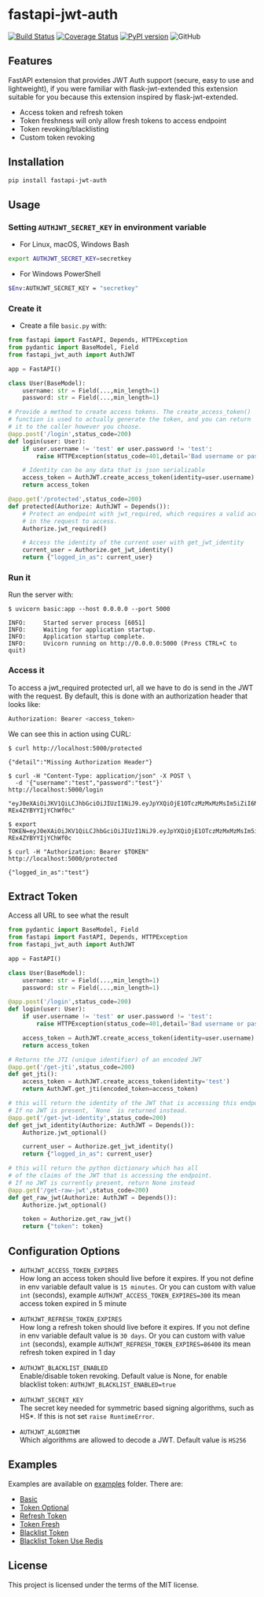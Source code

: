 # fastapi-jwt-auth

[![Build Status](https://travis-ci.org/IndominusByte/fastapi-jwt-auth.svg?branch=master)](https://travis-ci.org/IndominusByte/fastapi-jwt-auth)
[![Coverage Status](https://coveralls.io/repos/github/IndominusByte/fastapi-jwt-auth/badge.svg?branch=master)](https://coveralls.io/github/IndominusByte/fastapi-jwt-auth?branch=master)
[![PyPI version](https://badge.fury.io/py/fastapi-jwt-auth.svg)](https://badge.fury.io/py/fastapi-jwt-auth)
![GitHub](https://img.shields.io/github/license/IndominusByte/fastapi-jwt-auth)

## Features
FastAPI extension that provides JWT Auth support (secure, easy to use and lightweight), if you were familiar with flask-jwt-extended this extension suitable for you because this extension inspired by flask-jwt-extended.
- Access token and refresh token
- Token freshness will only allow fresh tokens to access endpoint
- Token revoking/blacklisting
- Custom token revoking

## Installation
```bash
pip install fastapi-jwt-auth
```

## Usage
### Setting `AUTHJWT_SECRET_KEY` in environment variable
- For Linux, macOS, Windows Bash
```bash
export AUTHJWT_SECRET_KEY=secretkey
```
- For Windows PowerShell
```bash
$Env:AUTHJWT_SECRET_KEY = "secretkey"
```
### Create it
- Create a file `basic.py` with:
```python
from fastapi import FastAPI, Depends, HTTPException
from pydantic import BaseModel, Field
from fastapi_jwt_auth import AuthJWT

app = FastAPI()

class User(BaseModel):
    username: str = Field(...,min_length=1)
    password: str = Field(...,min_length=1)

# Provide a method to create access tokens. The create_access_token()
# function is used to actually generate the token, and you can return
# it to the caller however you choose.
@app.post('/login',status_code=200)
def login(user: User):
    if user.username != 'test' or user.password != 'test':
        raise HTTPException(status_code=401,detail='Bad username or password')

    # Identity can be any data that is json serializable
    access_token = AuthJWT.create_access_token(identity=user.username)
    return access_token

@app.get('/protected',status_code=200)
def protected(Authorize: AuthJWT = Depends()):
    # Protect an endpoint with jwt_required, which requires a valid access token
    # in the request to access.
    Authorize.jwt_required()

    # Access the identity of the current user with get_jwt_identity
    current_user = Authorize.get_jwt_identity()
    return {"logged_in_as": current_user}
```
### Run it
Run the server with:
```console
$ uvicorn basic:app --host 0.0.0.0 --port 5000

INFO:     Started server process [6051]
INFO:     Waiting for application startup.
INFO:     Application startup complete.
INFO:     Uvicorn running on http://0.0.0.0:5000 (Press CTRL+C to quit)
```
### Access it
To access a jwt_required protected url, all we have to do is send in the JWT with the request. By default, this is done with an authorization header that looks like:
```bash
Authorization: Bearer <access_token>
```
We can see this in action using CURL:
```console
$ curl http://localhost:5000/protected

{"detail":"Missing Authorization Header"}

$ curl -H "Content-Type: application/json" -X POST \
  -d '{"username":"test","password":"test"}' http://localhost:5000/login
 
"eyJ0eXAiOiJKV1QiLCJhbGciOiJIUzI1NiJ9.eyJpYXQiOjE1OTczMzMxMzMsIm5iZiI6MTU5NzMzMzEzMywianRpIjoiNDczY2ExM2ItOWI1My00NDczLWJjZTctMWZiOWMzNTlmZmI0IiwiZXhwIjoxNTk3MzM0MDMzLCJpZGVudGl0eSI6InRlc3QiLCJ0eXBlIjoiYWNjZXNzIiwiZnJlc2giOmZhbHNlfQ.42CusQo6nsLxOk6bBUP1vnVX-REx4ZYBYYIjYChWf0c"

$ export TOKEN=eyJ0eXAiOiJKV1QiLCJhbGciOiJIUzI1NiJ9.eyJpYXQiOjE1OTczMzMxMzMsIm5iZiI6MTU5NzMzMzEzMywianRpIjoiNDczY2ExM2ItOWI1My00NDczLWJjZTctMWZiOWMzNTlmZmI0IiwiZXhwIjoxNTk3MzM0MDMzLCJpZGVudGl0eSI6InRlc3QiLCJ0eXBlIjoiYWNjZXNzIiwiZnJlc2giOmZhbHNlfQ.42CusQo6nsLxOk6bBUP1vnVX-REx4ZYBYYIjYChWf0c

$ curl -H "Authorization: Bearer $TOKEN" http://localhost:5000/protected

{"logged_in_as":"test"}
```
## Extract Token
Access all URL to see what the result
```python
from pydantic import BaseModel, Field
from fastapi import FastAPI, Depends, HTTPException
from fastapi_jwt_auth import AuthJWT

app = FastAPI()

class User(BaseModel):
    username: str = Field(...,min_length=1)
    password: str = Field(...,min_length=1)

@app.post('/login',status_code=200)
def login(user: User):
    if user.username != 'test' or user.password != 'test':
        raise HTTPException(status_code=401,detail='Bad username or password')

    access_token = AuthJWT.create_access_token(identity=user.username)
    return access_token

# Returns the JTI (unique identifier) of an encoded JWT
@app.get('/get-jti',status_code=200)
def get_jti():
    access_token = AuthJWT.create_access_token(identity='test')
    return AuthJWT.get_jti(encoded_token=access_token)

# this will return the identity of the JWT that is accessing this endpoint.
# If no JWT is present, `None` is returned instead.
@app.get('/get-jwt-identity',status_code=200)
def get_jwt_identity(Authorize: AuthJWT = Depends()):
    Authorize.jwt_optional()

    current_user = Authorize.get_jwt_identity()
    return {"logged_in_as": current_user}

# this will return the python dictionary which has all
# of the claims of the JWT that is accessing the endpoint.
# If no JWT is currently present, return None instead
@app.get('/get-raw-jwt',status_code=200)
def get_raw_jwt(Authorize: AuthJWT = Depends()):
    Authorize.jwt_optional()

    token = Authorize.get_raw_jwt()
    return {"token": token}
```

## Configuration Options
- `AUTHJWT_ACCESS_TOKEN_EXPIRES`<br/>
How long an access token should live before it expires. If you not define in env variable
default value is `15 minutes`. Or you can custom with value `int` (seconds), example
`AUTHJWT_ACCESS_TOKEN_EXPIRES=300` its mean access token expired in 5 minute

- `AUTHJWT_REFRESH_TOKEN_EXPIRES`<br/>
How long a refresh token should live before it expires. If you not define in env variable
default value is `30 days`. Or you can custom with value `int` (seconds), example
`AUTHJWT_REFRESH_TOKEN_EXPIRES=86400` its mean refresh token expired in 1 day

- `AUTHJWT_BLACKLIST_ENABLED`<br/>
Enable/disable token revoking. Default value is None, for enable blacklist token: `AUTHJWT_BLACKLIST_ENABLED=true`

- `AUTHJWT_SECRET_KEY`<br/>
The secret key needed for symmetric based signing algorithms, such as HS*. If this is not set `raise RuntimeError`.

- `AUTHJWT_ALGORITHM`<br/>
Which algorithms are allowed to decode a JWT. Default value is `HS256`

## Examples
Examples are available on [examples](/examples) folder.
There are:
- [Basic](/examples/basic.py)
- [Token Optional](/examples/optional_protected_endpoints.py)
- [Refresh Token](/examples/refresh_tokens.py)
- [Token Fresh](/examples/token_freshness.py)
- [Blacklist Token](/examples/blacklist.py)
- [Blacklist Token Use Redis](/examples/blacklist_redis.py)

## License
This project is licensed under the terms of the MIT license.
